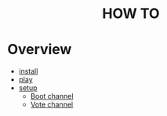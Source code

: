 <h1 align="center">
HOW TO
</h1>

# Overview

- [install](./how-to/install)
- [play](./how-to/play)
- [setup](./how-to/setup)
  - [Boot channel](./how-to/boot)
  - [Vote channel](./how-to/vote)
